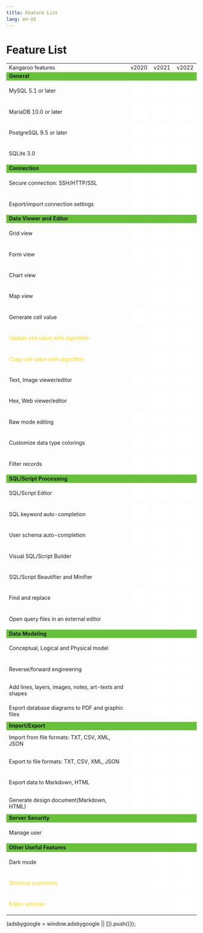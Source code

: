 ```yaml
---
title: Feature List
lang: en-US
---
```


# Feature List
<div>
    <table>
        <tbody>
            <tr>
                <td>Kangaroo features</td>
                <td style="text-align: center;">v2020</td>
                <td style="text-align: center;">v2021</td>
                <td style="text-align: center;">v2022</td>
            </tr>
            <!--section-->
            <tr style="background-color: #67C23A;">
                <td><b>General</b></td>
                <td></td>
                <td></td>
                <td></td>
            </tr>
            <tr>
                <td>MySQL 5.1 or later</td>
                <td style="text-align: center;"><img src="/images/icon-check.svg"></td>
                <td style="text-align: center;"><img src="/images/icon-check.svg"></td>
                <td style="text-align: center;"><img src="/images/icon-check.svg"></td>
            </tr>
            <tr>
                <td>MariaDB 10.0 or later</td>
                <td style="text-align: center;"><img src="/images/icon-check.svg"></td>
                <td style="text-align: center;"><img src="/images/icon-check.svg"></td>
                <td style="text-align: center;"><img src="/images/icon-check.svg"></td>
            </tr>
            <!--tr>
                <td>MongoDB 3.0 or later</td>
                <td style="text-align: center;"><img src="/images/icon-check.svg"></td>
                <td style="text-align: center;"><img src="/images/icon-check.svg"></td>
                <td style="text-align: center;"><img src="/images/icon-check.svg"></td>
            </tr>
            <tr>
                <td>Oracle 8.1 or later ( macOS Edition starts from Oracle 9i )</td>
                <td style="text-align: center;"><img src="/images/icon-check.svg"></td>
                <td style="text-align: center;"><img src="/images/icon-check.svg"></td>
                <td style="text-align: center;"><img src="/images/icon-check.svg"></td>
            </tr-->
            <tr>
                <td>PostgreSQL 9.5 or later</td>
                <td style="text-align: center;"><img src="/images/icon-check.svg"></td>
                <td style="text-align: center;"><img src="/images/icon-check.svg"></td>
                <td style="text-align: center;"><img src="/images/icon-check.svg"></td>
            </tr>
            <tr>
                <td>SQLite 3.0</td>
                <td style="text-align: center;"><img src="/images/icon-check.svg"></td>
                <td style="text-align: center;"><img src="/images/icon-check.svg"></td>
                <td style="text-align: center;"><img src="/images/icon-check.svg"></td>
            </tr>
            <!--tr>
                <td>SQL Server 2000 or later</td>
                <td style="text-align: center;"><img src="/images/icon-check.svg"></td>
                <td style="text-align: center;"><img src="/images/icon-check.svg"></td>
                <td style="text-align: center;"><img src="/images/icon-check.svg"></td>
            </tr>
            <tr>
                <td>Amazon RDS, Amazon Aurora, Amazon Redshift, Microsoft Azure, Oracle Cloud, Google Cloud, Alibaba Cloud, Tencent Cloud, MongoDB Atlas, Huawei Cloud</td>
                <td style="text-align: center;"><img src="/images/icon-check.svg"></td>
                <td style="text-align: center;"><img src="/images/icon-check.svg"></td>
                <td style="text-align: center;"><img src="/images/icon-check.svg"></td>
            </tr-->
            <!--section-->
            <!--section-->
            <tr style="background-color: #67C23A;">
                <td><b>Connection</b></td>
                <td></td>
                <td></td>
                <td></td>
            </tr>
            <tr>
                <td>Secure connection: SSH/HTTP/SSL</td>
                <td style="text-align: center;"><img src="/images/icon-check.svg"></td>
                <td style="text-align: center;"><img src="/images/icon-check.svg"></td>
                <td style="text-align: center;"><img src="/images/icon-check.svg"></td>
            </tr>
            <!--tr>
                <td>PAM and GSSAPI authentication</td>
                <td style="text-align: center;"><img src="/images/icon-check.svg"></td>
                <td style="text-align: center;"><img src="/images/icon-check.svg"></td>
                <td style="text-align: center;"><img src="/images/icon-check.svg"></td>
            </tr>
            <tr>
                <td>Kerberos and LDAP authentication</td>
                <td style="text-align: center;"><img src="/images/icon-check.svg"></td>
                <td style="text-align: center;"><img src="/images/icon-check.svg"></td>
                <td style="text-align: center;"><img src="/images/icon-check.svg"></td>
            </tr>
            <tr>
                <td>x.509 certificate authentication</td>
                <td style="text-align: center;"><img src="/images/icon-check.svg"></td>
                <td style="text-align: center;"><img src="/images/icon-check.svg"></td>
                <td style="text-align: center;"><img src="/images/icon-check.svg"></td>
            </tr-->              
            <tr>
                <td>Export/import connection settings</td>
                <td style="text-align: center;"><img src="/images/icon-check.svg"></td>
                <td style="text-align: center;"><img src="/images/icon-check.svg"></td>
                <td style="text-align: center;"><img src="/images/icon-check.svg"></td>
            </tr>
            <!--section-->
            <!--tr style="background-color: #67C23A;">
                <td><b>Cloud support</b></td>
                <td></td>
                <td></td>
                <td></td>
            </tr>
            <tr>
                <td>Collaboration: create projects, add members</td>
                <td style="text-align: center;"><img src="/images/icon-check.svg"></td>
                <td style="text-align: center;"><img src="/images/icon-check.svg"></td>
                <td style="text-align: center;"><img src="/images/icon-check.svg"></td>
            </tr>
            <tr>
                <td>Synchronize connections and queries</td>
                <td style="text-align: center;"><img src="/images/icon-check.svg"></td>
                <td style="text-align: center;"><img src="/images/icon-check.svg"></td>
                <td style="text-align: center;"><img src="/images/icon-check.svg"></td>
            </tr>
            <tr>
                <td>Synchronize models and virtual groups</td>
                <td style="text-align: center;"><img src="/images/icon-check.svg"></td>
                <td style="text-align: center;"><img src="/images/icon-check.svg"></td>
                <td style="text-align: center;"><img src="/images/icon-check.svg"></td>
            </tr-->
            <!--section-->
            <!--section-->
            <tr style="background-color: #67C23A;">
                <td><b>Data Viewer and Editor</b></td>
                <td></td>
                <td></td>
                <td></td>
            </tr>
            <tr>
                <td>Grid view</td>
                <td style="text-align: center;"><img src="/images/icon-check.svg"></td>
                <td style="text-align: center;"><img src="/images/icon-check.svg"></td>
                <td style="text-align: center;"><img src="/images/icon-check.svg"></td>
            </tr>
            <tr>
                <td>Form view</td>
                <td style="text-align: center;"><img src="/images/icon-check.svg"></td>
                <td style="text-align: center;"><img src="/images/icon-check.svg"></td>
                <td style="text-align: center;"><img src="/images/icon-check.svg"></td>
            </tr>
            <tr>
                <td>Chart view</td>
                <td style="text-align: center;"><img src=""></td>
                <td style="text-align: center;"><img src="/images/icon-check.svg"></td>
                <td style="text-align: center;"><img src="/images/icon-check.svg"></td>
            </tr>
            <tr>
                <td>Map view</td>
                <td style="text-align: center;"><img src=""></td>
                <td style="text-align: center;"><img src="/images/icon-check.svg"></td>
                <td style="text-align: center;"><img src="/images/icon-check.svg"></td>
            </tr>
            <tr>
                <td>Generate cell value</td>
                <td style="text-align: center;"><img src="/images/icon-check.svg"></td>
                <td style="text-align: center;"><img src="/images/icon-check.svg"></td>
                <td style="text-align: center;"><img src="/images/icon-check.svg"></td>
            </tr>
            <tr>
                <td style="color: #ffd700;">Update cell value with algorithm</td>
                <td style="text-align: center;"><img src=""></td>
                <td style="text-align: center;"><img src="/images/icon-check.svg"></td>
                <td style="text-align: center;"><img src="/images/icon-check.svg"></td>
            </tr>
            <tr>
                <td style="color: #ffd700;">Copy cell value with algorithm</td>
                <td style="text-align: center;"><img src=""></td>
                <td style="text-align: center;"><img src="/images/icon-check.svg"></td>
                <td style="text-align: center;"><img src="/images/icon-check.svg"></td>
            </tr>            
            <tr>
                <td>Text, Image viewer/editor</td>
                <td style="text-align: center;"><img src="/images/icon-check.svg"></td>
                <td style="text-align: center;"><img src="/images/icon-check.svg"></td>
                <td style="text-align: center;"><img src="/images/icon-check.svg"></td>
            </tr>
            <tr>
                <td>Hex, Web viewer/editor</td>
                <td style="text-align: center;"><img src=""></td>
                <td style="text-align: center;"><img src="/images/icon-check.svg"></td>
                <td style="text-align: center;"><img src="/images/icon-check.svg"></td>
            </tr>
            <tr>
                <td>Raw mode editing</td>
                <td style="text-align: center;"><img src="/images/icon-check.svg"></td>
                <td style="text-align: center;"><img src="/images/icon-check.svg"></td>
                <td style="text-align: center;"><img src="/images/icon-check.svg"></td>
            </tr>
            <!--tr>
                <td>Data Validation</td>
                <td style="text-align: center;"><img src="/images/icon-check.svg"></td>
                <td style="text-align: center;"><img src="/images/icon-check.svg"></td>
                <td style="text-align: center;"><img src="/images/icon-check.svg"></td>
            </tr-->
            <tr>
                <td>Customize data type colorings</td>
                <td style="text-align: center;"><img src="/images/icon-check.svg"></td>
                <td style="text-align: center;"><img src="/images/icon-check.svg"></td>
                <td style="text-align: center;"><img src="/images/icon-check.svg"></td>
            </tr>              
            <!--tr>
                <td>Find and replace</td>
                <td style="text-align: center;"><img src="/images/icon-check.svg"></td>
                <td style="text-align: center;"><img src="/images/icon-check.svg"></td>
                <td style="text-align: center;"><img src="/images/icon-check.svg"></td>
            </tr-->
            <tr>
                <td>Filter records</td>
                <td style="text-align: center;"><img src="/images/icon-check.svg"></td>
                <td style="text-align: center;"><img src="/images/icon-check.svg"></td>
                <td style="text-align: center;"><img src="/images/icon-check.svg"></td>
            </tr>
            <!--section-->
            <!--section-->
            <tr style="background-color: #67C23A;">
                <td><b>SQL/Script Processing</b></td>
                <td></td>
                <td></td>
                <td></td>
            </tr>
            <!--tr>
                <td>PL/SQL and PL/PGSQL Debugger</td>
                <td style="text-align: center;"><img src="/images/icon-check.svg"></td>
                <td style="text-align: center;"><img src="/images/icon-check.svg"></td>
                <td style="text-align: center;"><img src="/images/icon-check.svg"></td>
            </tr-->
            <tr>
                <td>SQL/Script Editor</td>
                <td style="text-align: center;"><img src="/images/icon-check.svg"></td>
                <td style="text-align: center;"><img src="/images/icon-check.svg"></td>
                <td style="text-align: center;"><img src="/images/icon-check.svg"></td>
            </tr>
            <tr>
                <td>SQL keyword auto-completion</td>
                <td style="text-align: center;"><img src="/images/icon-check.svg"></td>
                <td style="text-align: center;"><img src="/images/icon-check.svg"></td>
                <td style="text-align: center;"><img src="/images/icon-check.svg"></td>
            </tr>
            <tr>
                <td>User schema auto-completion</td>
                <td style="text-align: center;"><img src="/images/icon-check.svg"></td>
                <td style="text-align: center;"><img src="/images/icon-check.svg"></td>
                <td style="text-align: center;"><img src="/images/icon-check.svg"></td>
            </tr>
            <tr>
                <td>Visual SQL/Script Builder</td>
                <td style="text-align: center;"><img src=""></td>
                <td style="text-align: center;"><img src="/images/icon-check.svg"></td>
                <td style="text-align: center;"><img src="/images/icon-check.svg"></td>
            </tr>
            <!--tr>
                <td>Find Builder</td>
                <td style="text-align: center;"><img src="/images/icon-check.svg"></td>
                <td style="text-align: center;"><img src="/images/icon-check.svg"></td>
                <td style="text-align: center;"><img src="/images/icon-check.svg"></td>
            </tr>
            <tr>
                <td>Aggregate Builder</td>
                <td style="text-align: center;"><img src="/images/icon-check.svg"></td>
                <td style="text-align: center;"><img src="/images/icon-check.svg"></td>
                <td style="text-align: center;"><img src="/images/icon-check.svg"></td>
            </tr>              
            <tr>
                <td>Code Snippet and Completion</td>
                <td style="text-align: center;"><img src="/images/icon-check.svg"></td>
                <td style="text-align: center;"><img src="/images/icon-check.svg"></td>
                <td style="text-align: center;"><img src="/images/icon-check.svg"></td>
            </tr-->
            <tr>
                <td>SQL/Script Beautifier and Minifier</td>
                <td style="text-align: center;"><img src=""></td>
                <td style="text-align: center;"><img src="/images/icon-check.svg"></td>
                <td style="text-align: center;"><img src="/images/icon-check.svg"></td>
            </tr>
            <tr>
                <td>Find and replace</td>
                <td style="text-align: center;"><img src="/images/icon-check.svg"></td>
                <td style="text-align: center;"><img src="/images/icon-check.svg"></td>
                <td style="text-align: center;"><img src="/images/icon-check.svg"></td>
            </tr>
            <!--tr>
                <td>Create parameter queries</td>
                <td style="text-align: center;"><img src="/images/icon-check.svg"></td>
                <td style="text-align: center;"><img src="/images/icon-check.svg"></td>
                <td style="text-align: center;"><img src="/images/icon-check.svg"></td>
            </tr-->
            <tr>
                <td>Open query files in an external editor</td>
                <td style="text-align: center;"><img src=""></td>
                <td style="text-align: center;"><img src="/images/icon-check.svg"></td>
                <td style="text-align: center;"><img src="/images/icon-check.svg"></td>
            </tr>
            <!--tr>
                <td>Console</td>
                <td style="text-align: center;"><img src="/images/icon-check.svg"></td>
                <td style="text-align: center;"><img src="/images/icon-check.svg"></td>
                <td style="text-align: center;"><img src="/images/icon-check.svg"></td>
            </tr-->
            <!--section-->
            <!--section-->
            <!--tr style="background-color: #67C23A;">
                <td><b>Data Visualization</b></td>
                <td></td>
                <td></td>
                <td></td>
            </tr>
            <tr>
                <td>Support 20 chart types</td>
                <td style="text-align: center;"><img src="/images/icon-check.svg"></td>
                <td style="text-align: center;"><img src="/images/icon-check.svg"></td>
                <td style="text-align: center;"><img src="/images/icon-check.svg"></td>
            </tr>
            <tr>
                <td>Visualize live data</td>
                <td style="text-align: center;"><img src="/images/icon-check.svg"></td>
                <td style="text-align: center;"><img src="/images/icon-check.svg"></td>
                <td style="text-align: center;"><img src="/images/icon-check.svg"></td>
            </tr>
            <tr>
                <td>Customize multiple pages dashboard</td>
                <td style="text-align: center;"><img src="/images/icon-check.svg"></td>
                <td style="text-align: center;"><img src="/images/icon-check.svg"></td>
                <td style="text-align: center;"><img src="/images/icon-check.svg"></td>
            </tr>
            <tr>
                <td>Add interactive controls</td>
                <td style="text-align: center;"><img src="/images/icon-check.svg"></td>
                <td style="text-align: center;"><img src="/images/icon-check.svg"></td>
                <td style="text-align: center;"><img src="/images/icon-check.svg"></td>
            </tr-->
            <!--section-->
            <!--section-->
            <tr style="background-color: #67C23A;">
                <td><b>Data Modeling</b></td>
                <td></td>
                <td></td>
                <td></td>
            </tr>
            <tr>
                <td>Conceptual, Logical and Physical model</td>
                <td style="text-align: center;"></td>
                <td style="text-align: center;"><img src="/images/icon-check.svg"></td>
                <td style="text-align: center;"><img src="/images/icon-check.svg"></td>
            </tr>
            <tr>
                <td>Reverse/forward engineering</td>
                <td style="text-align: center;"></td>
                <td style="text-align: center;"><img src="/images/icon-check.svg"></td>
                <td style="text-align: center;"><img src="/images/icon-check.svg"></td>
            </tr>
            <!--tr>
                <td>Auto layout</td>
                <td style="text-align: center;"></td>
                <td style="text-align: center;"><img src="/images/icon-check.svg"></td>
                <td style="text-align: center;"><img src="/images/icon-check.svg"></td>
            </tr-->
            <tr>
                <td>Add lines, layers, images, notes, art-texts and shapes</td>
                <td style="text-align: center;"></td>
                <td style="text-align: center;"><img src="/images/icon-check.svg"></td>
                <td style="text-align: center;"><img src="/images/icon-check.svg"></td>
            </tr>
            <tr>
                <td>Export database diagrams to PDF and graphic files</td>
                <td style="text-align: center;"></td>
                <td style="text-align: center;"><img src="/images/icon-check.svg"></td>
                <td style="text-align: center;"><img src="/images/icon-check.svg"></td>
            </tr>
            <!--section-->
            <!--section-->
            <tr style="background-color: #67C23A;">
                <td><b>Import/Export</b></td>
                <td></td>
                <td></td>
                <td></td>
            </tr>
            <tr>
                <td>Import from file formats: TXT, CSV, XML, JSON</td>
                <td style="text-align: center;"><img src="/images/icon-check.svg"></td>
                <td style="text-align: center;"><img src="/images/icon-check.svg"></td>
                <td style="text-align: center;"><img src="/images/icon-check.svg"></td>
            </tr>
            <tr>
                <td>Export to file formats: TXT, CSV, XML, JSON</td>
                <td style="text-align: center;"><img src="/images/icon-check.svg"></td>
                <td style="text-align: center;"><img src="/images/icon-check.svg"></td>
                <td style="text-align: center;"><img src="/images/icon-check.svg"></td>
            </tr>
            <!--tr>
                <td>Import/export data from/to most popular formats: DBF etc</td>
                <td style="text-align: center;"><img src="/images/icon-check.svg"></td>
                <td style="text-align: center;"><img src="/images/icon-check.svg"></td>
                <td style="text-align: center;"><img src="/images/icon-check.svg"></td>
            </tr>
            <tr>
                <td>Import data from ODBC, MS Excel, MS Access</td>
                <td style="text-align: center;"><img src="/images/icon-check.svg"></td>
                <td style="text-align: center;"><img src="/images/icon-check.svg"></td>
                <td style="text-align: center;"><img src="/images/icon-check.svg"></td>
            </tr>
            <tr>
                <td>Export data to MS Excel</td>
                <td style="text-align: center;"><img src="/images/icon-check.svg"></td>
                <td style="text-align: center;"><img src="/images/icon-check.svg"></td>
                <td style="text-align: center;"><img src="/images/icon-check.svg"></td>
            </tr-->
            <tr>
                <td>Export data to Markdown, HTML</td>
                <td style="text-align: center;"><img src="/images/icon-check.svg"></td>
                <td style="text-align: center;"><img src="/images/icon-check.svg"></td>
                <td style="text-align: center;"><img src="/images/icon-check.svg"></td>
            </tr>
            <tr>
                <td>Generate design document(Markdown, HTML)</td>
                <td style="text-align: center;"><img src="/images/icon-check.svg"></td>
                <td style="text-align: center;"><img src="/images/icon-check.svg"></td>
                <td style="text-align: center;"><img src="/images/icon-check.svg"></td>
            </tr>
            <!--tr>
                <td>Export data to MS Access (Windows Edition only)</td>
                <td style="text-align: center;"><img src="/images/icon-check.svg"></td>
                <td style="text-align: center;"><img src="/images/icon-check.svg"></td>
                <td style="text-align: center;"><img src="/images/icon-check.svg"></td>
            </tr>
            <tr>
                <td>MongoImport and MongoExport</td>
                <td style="text-align: center;"><img src="/images/icon-check.svg"></td>
                <td style="text-align: center;"><img src="/images/icon-check.svg"></td>
                <td style="text-align: center;"><img src="/images/icon-check.svg"></td>
            </tr-->              
            <!--section-->
            <!--section-->
            <!--tr style="background-color: #67C23A;">
                <td><b>Data Manipulation</b></td>
                <td></td>
                <td></td>
                <td></td>
            </tr>
            <tr>
                <td>Data Transfer (Same or cross server type)</td>
                <td style="text-align: center;"><img src="/images/icon-check.svg"></td>
                <td style="text-align: center;"><img src="/images/icon-check.svg"></td>
                <td style="text-align: center;"><img src="/images/icon-check.svg"></td>
            </tr>
            <tr>
                <td>Data/Structure Synchronization</td>
                <td style="text-align: center;"><img src="/images/icon-check.svg"></td>
                <td style="text-align: center;"><img src="/images/icon-check.svg"></td>
                <td style="text-align: center;"><img src="/images/icon-check.svg"></td>
            </tr-->
            <!--section-->
            <!--section-->
            <!--tr style="background-color: #67C23A;">
                <td><b>Backup/Restore</b></td>
                <td></td>
                <td></td>
                <td></td>
            </tr>
            <tr>
                <td>Backup/restore MySQL/MariaDB/PostgreSQL/SQLite database</td>
                <td style="text-align: center;"><img src="/images/icon-check.svg"></td>
                <td style="text-align: center;"><img src="/images/icon-check.svg"></td>
                <td style="text-align: center;"><img src="/images/icon-check.svg"></td>
            </tr>
            <tr>
                <td>Convert backup file into SQL script</td>
                <td style="text-align: center;"><img src="/images/icon-check.svg"></td>
                <td style="text-align: center;"><img src="/images/icon-check.svg"></td>
                <td style="text-align: center;"><img src="/images/icon-check.svg"></td>
            </tr>
            <tr>
                <td>MongoDump and MongoRestore</td>
                <td style="text-align: center;"><img src="/images/icon-check.svg"></td>
                <td style="text-align: center;"><img src="/images/icon-check.svg"></td>
                <td style="text-align: center;"><img src="/images/icon-check.svg"></td>
            </tr>              
            <tr>
                <td>Oracle Data Pump</td>
                <td style="text-align: center;"><img src="/images/icon-check.svg"></td>
                <td style="text-align: center;"><img src="/images/icon-check.svg"></td>
                <td style="text-align: center;"><img src="/images/icon-check.svg"></td>
            </tr>
            <tr>
                <td>SQL Server Backup/Restore</td>
                <td style="text-align: center;"><img src="/images/icon-check.svg"></td>
                <td style="text-align: center;"><img src="/images/icon-check.svg"></td>
                <td style="text-align: center;"><img src="/images/icon-check.svg"></td>
            </tr>
            <tr>
                <td>Dump/Execute SQL file</td>
                <td style="text-align: center;"><img src="/images/icon-check.svg"></td>
                <td style="text-align: center;"><img src="/images/icon-check.svg"></td>
                <td style="text-align: center;"><img src="/images/icon-check.svg"></td>
            </tr-->
            <!--section-->
            <!--section-->
            <!--tr style="background-color: #67C23A;">
                <td><b>Automation</b></td>
                <td></td>
                <td></td>
                <td></td>
            </tr>
            <tr>
                <td>Set schedule on backup, MongoDump, MongoImport, MongoExport, MapReduce, query execution, import/export, data transfer and data synchronization</td>
                <td style="text-align: center;"><img src="/images/icon-check.svg"></td>
                <td style="text-align: center;"><img src="/images/icon-check.svg"></td>
                <td style="text-align: center;"><img src="/images/icon-check.svg"></td>
            </tr>
            <tr>
                <td>Run profiles from different servers in a single batch job</td>
                <td style="text-align: center;"><img src="/images/icon-check.svg"></td>
                <td style="text-align: center;"><img src="/images/icon-check.svg"></td>
                <td style="text-align: center;"><img src="/images/icon-check.svg"></td>
            </tr>
            <tr>
                <td>Include attachment for export file in notification email</td>
                <td style="text-align: center;"><img src="/images/icon-check.svg"></td>
                <td style="text-align: center;"><img src="/images/icon-check.svg"></td>
                <td style="text-align: center;"><img src="/images/icon-check.svg"></td>
            </tr-->
            <!--section-->
            <!--section-->
            <tr style="background-color: #67C23A;">
                <td><b>Server Security</b></td>
                <td></td>
                <td></td>
                <td></td>
            </tr>
            <tr>
                <td>Manage user</td>
                <td></td>
                <td></td>
                <td style="text-align: center;"><img src="/images/icon-check.svg"></td>
            </tr>
            <!--tr>
                <td>Server Monitor</td>
                <td></td>
                <td></td>
                <td style="text-align: center;"><img src="/images/icon-check.svg"></td>
            </tr-->
            <!--section-->
            <!--section-->
            <tr style="background-color: #67C23A;">
                <td><b>Other Useful Features</b></td>
                <td></td>
                <td></td>
                <td></td>
            </tr>
            <!--tr>
                <td>Schema Analysis</td>
                <td style="text-align: center;"><img src="/images/icon-check.svg"></td>
                <td style="text-align: center;"><img src="/images/icon-check.svg"></td>
                <td style="text-align: center;"><img src="/images/icon-check.svg"></td>
            </tr>              
            <tr>
                <td>ER Diagram view</td>
                <td style="text-align: center;"><img src="/images/icon-check.svg"></td>
                <td style="text-align: center;"><img src="/images/icon-check.svg"></td>
                <td style="text-align: center;"><img src="/images/icon-check.svg"></td>
            </tr>
            <tr>
                <td>Virtual grouping</td>
                <td style="text-align: center;"><img src="/images/icon-check.svg"></td>
                <td style="text-align: center;"><img src="/images/icon-check.svg"></td>
                <td style="text-align: center;"><img src="/images/icon-check.svg"></td>
            </tr>
            <tr>
                <td>Customize connection colorings</td>
                <td style="text-align: center;"><img src="/images/icon-check.svg"></td>
                <td style="text-align: center;"><img src="/images/icon-check.svg"></td>
                <td style="text-align: center;"><img src="/images/icon-check.svg"></td>
            </tr>
            <tr>
                <td>Database wide search</td>
                <td style="text-align: center;"><img src="/images/icon-check.svg"></td>
                <td style="text-align: center;"><img src="/images/icon-check.svg"></td>
                <td style="text-align: center;"><img src="/images/icon-check.svg"></td>
            </tr>
            <tr>
                <td>Favorites list</td>
                <td style="text-align: center;"><img src="/images/icon-check.svg"></td>
                <td style="text-align: center;"><img src="/images/icon-check.svg"></td>
                <td style="text-align: center;"><img src="/images/icon-check.svg"></td>
            </tr>
            <tr>
                <td>Print database/schema/table structure</td>
                <td style="text-align: center;"><img src="/images/icon-check.svg"></td>
                <td style="text-align: center;"><img src="/images/icon-check.svg"></td>
                <td style="text-align: center;"><img src="/images/icon-check.svg"></td>
            </tr-->
            <tr>
                <td>Dark mode</td>
                <td></td>
                <td style="text-align: center;"><img src="/images/icon-check.svg"></td>
                <td style="text-align: center;"><img src="/images/icon-check.svg"></td>
            </tr>
            <tr>
                <td style="color: #ffd700;">Shortcut customize</td>
                <td></td>
                <td style="text-align: center;"><img src="/images/icon-check.svg"></td>
                <td style="text-align: center;"><img src="/images/icon-check.svg"></td>
            </tr>
            <tr>
                <td style="color: #ffd700;">Editor scheme</td>
                <td></td>
                <td></td>
                <td style="text-align: center;"><img src="/images/icon-check.svg"></td>
            </tr>
            <!--section-->
        </tbody>
    </table>
</div>

<div>
    <script2 type="text/javascript" async="true" src="https://pagead2.googlesyndication.com/pagead/js/adsbygoogle.js" />
    <ins class="adsbygoogle"
        style="display:block; text-align:center;"
        data-ad-layout="in-article"
        data-ad-format="fluid"
        data-ad-client="ca-pub-3975819313740938"
        data-ad-slot="6760827895"></ins>
    <script2 type="text/javascript">
        (adsbygoogle = window.adsbygoogle || []).push({});
    </script2>
</div>